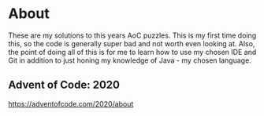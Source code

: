 # About

These are my solutions to this years AoC puzzles. This is my first time doing this, so the code is generally super bad and not worth even looking at.
Also, the point of doing all of this is for me to learn how to use my chosen IDE and Git in addition to just honing my knowledge of Java - my chosen language.

## Advent of Code: 2020
https://adventofcode.com/2020/about
